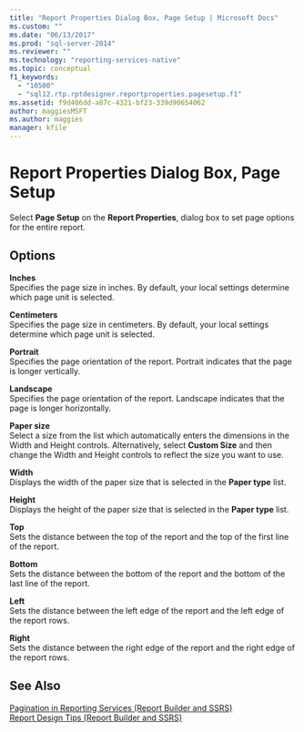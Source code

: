 ```yaml
---
title: "Report Properties Dialog Box, Page Setup | Microsoft Docs"
ms.custom: ""
ms.date: "06/13/2017"
ms.prod: "sql-server-2014"
ms.reviewer: ""
ms.technology: "reporting-services-native"
ms.topic: conceptual
f1_keywords: 
  - "10500"
  - "sql12.rtp.rptdesigner.reportproperties.pagesetup.f1"
ms.assetid: f9d406dd-a87c-4321-bf23-339d90654062
author: maggiesMSFT
ms.author: maggies
manager: kfile
---
```

# Report Properties Dialog Box, Page Setup
  Select **Page Setup** on the **Report Properties**, dialog box to set page options for the entire report.  
  
## Options  
 **Inches**  
 Specifies the page size in inches. By default, your local settings determine which page unit is selected.  
  
 **Centimeters**  
 Specifies the page size in centimeters. By default, your local settings determine which page unit is selected.  
  
 **Portrait**  
 Specifies the page orientation of the report. Portrait indicates that the page is longer vertically.  
  
 **Landscape**  
 Specifies the page orientation of the report. Landscape indicates that the page is longer horizontally.  
  
 **Paper size**  
 Select a size from the list which automatically enters the dimensions in the Width and Height controls. Alternatively, select **Custom Size** and then change the Width and Height controls to reflect the size you want to use.  
  
 **Width**  
 Displays the width of the paper size that is selected in the **Paper type** list.  
  
 **Height**  
 Displays the height of the paper size that is selected in the **Paper type** list.  
  
 **Top**  
 Sets the distance between the top of the report and the top of the first line of the report.  
  
 **Bottom**  
 Sets the distance between the bottom of the report and the bottom of the last line of the report.  
  
 **Left**  
 Sets the distance between the left edge of the report and the left edge of the report rows.  
  
 **Right**  
 Sets the distance between the right edge of the report and the right edge of the report rows.  
  
## See Also  
 [Pagination in Reporting Services &#40;Report Builder  and SSRS&#41;](report-design/pagination-in-reporting-services-report-builder-and-ssrs.md)   
 [Report Design Tips &#40;Report Builder and SSRS&#41;](report-design/report-design-tips-report-builder-and-ssrs.md)  
  
  
